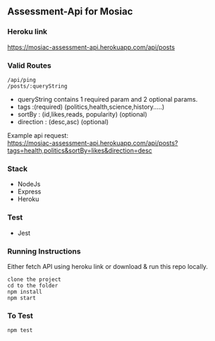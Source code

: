 ## Assessment-Api for Mosiac

### Heroku link

https://mosiac-assessment-api.herokuapp.com/api/posts

### Valid Routes

`/api/ping`<br>
`/posts/:queryString`

- queryString contains 1 required param and 2 optional params.
- tags :(required) (politics,health,science,history.....)
- sortBy : (id,likes,reads, popularity) (optional)
- direction : (desc,asc) (optional)
  <br>

Example api request:
<br>
https://mosiac-assessment-api.herokuapp.com/api/posts?tags=health,politics&sortBy=likes&direction=desc

### Stack

- NodeJs
- Express
- Heroku

### Test

- Jest

### Running Instructions

Either fetch API using heroku link or download & run this repo locally.

`clone the project` <br>
`cd to the folder` <br>
`npm install`<br>
`npm start`

### To Test

`npm test`
